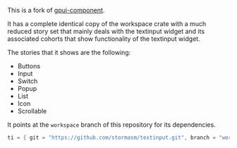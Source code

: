
This is a fork of [gpui-component](https://github.com/huacnlee/gpui-component).

It has a complete identical copy of the workspace crate with a much reduced story set
that mainly deals with the textinput widget and its associated cohorts that show
functionality of the textinput widget.

The stories that it shows are the following:

- Buttons
- Input
- Switch
- Popup
- List
- Icon
- Scrollable

It points at the `workspace` branch of this repository for its dependencies.

```rust
ti = { git = "https://github.com/stormasm/textinput.git", branch = "workspace" }
```
